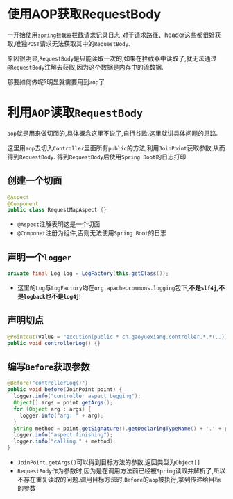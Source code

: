 # 使用AOP获取RequestBody


一开始使用`spring拦截器`拦截请求记录日志,对于请求路径、header这些都很好获取,唯独`POST`请求无法获取其中的`RequestBody`.

原因很明显,`RequestBody`是只能读取一次的,如果在拦截器中读取了,就无法通过`@RequestBody`注解去获取,因为这个数据是内存中的流数据.

那要如何做呢?明显就需要用到`aop`了

# 利用`AOP`读取`RequestBody`

`aop`就是用来做切面的,具体概念这里不说了,自行谷歌.这里就讲具体问题的思路.

这里用`aop`去切入`Controller`里面所有`public`的方法,利用`JoinPoint`获取参数,从而得到`RequestBody`.
得到`RequestBody`后使用`Spring Boot`的日志打印

## 创建一个切面

```java
@Aspect
@Component
public class RequestMapAspect {}
```

- `@Aspect`注解表明这是一个切面
- `@Componet`注册为组件,否则无法使用`Spring Boot`的日志

## 声明一个`logger`

```java
private final Log log = LogFactory(this.getClass());
```

- 这里的`Log`与`LogFactory`均在`org.apache.commons.logging`包下,**不是`slf4j`,不是`logback`也不是`log4j`**!

## 声明切点

```java
@Pointcut(value = "excution(public * cn.gaoyuexiang.controller.*.*(..))")
public void controllerLog() {}
```

## 编写`Before`获取参数

```java
@Before("controllerLog()")
public void before(JoinPoint point) {
  logger.info("controller aspect begging");
  Object[] args = point.getArgs();
  for (Object arg : args) {
    logger.info("arg: " + arg); 
  }
  String method = point.getSignature().getDeclaringTypeName() + '.' + point.getSignature().getName();
  logger.info("aspect finishing");
  logger.info("calling " + method);
}
```

- `JoinPoint.getArgs()`可以得到目标方法的参数,返回类型为`Object[]`
- `RequestBody`作为参数时,因为是在调用方法前已经被`Spring`读取并解析了,所以不存在重复读取的问题.调用目标方法时,`Before`的`aop`被执行,拿到传递给目标的参数

